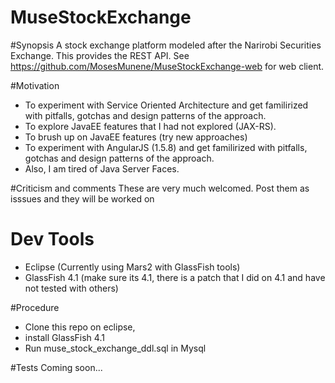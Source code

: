 # MuseStockExchange

#Synopsis
A stock exchange platform modeled after the Narirobi Securities Exchange. 
This provides the REST API. See https://github.com/MosesMunene/MuseStockExchange-web for web client.

#Motivation
 - To experiment with Service Oriented Architecture and get familirized with pitfalls, gotchas and design patterns of the approach.
 - To explore JavaEE features that I had not explored (JAX-RS).
 - To brush up on JavaEE features (try new approaches)
 - To experiment with AngularJS (1.5.8) and get familirized with pitfalls, gotchas and design patterns of the approach.
 - Also, I am tired of Java Server Faces.
  
 #Criticism and comments 
 These are very much welcomed. Post them as isssues and they will be worked on
 
# Dev Tools
 - Eclipse (Currently using Mars2 with GlassFish tools)
 - GlassFish 4.1 (make sure its 4.1, there is a patch that I did on 4.1 and have not tested with others)
 
 #Procedure
 - Clone this repo on eclipse, 
 - install GlassFish 4.1 
 - Run muse_stock_exchange_ddl.sql in Mysql
 
 #Tests
 Coming soon...
